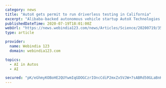 ```yaml
---
category: news
title: "AutoX gets permit to run driverless testing in California"
excerpt: "Alibaba-backed autonomous vehicle startup AutoX Technologies has become only the third company to receive permission to conduct driverless ... the world with Artificial Intelligence (AI) drivers ..."
publishedDateTime: 2020-07-19T18:01:00Z
webUrl: "https://news.webindia123.com/news/Articles/Science/20200719/3595133.html"
type: article

provider:
  name: Webindia 123
  domain: webindia123.com

topics:
  - AI in Autos
  - AI

secured: "pK/eGhmyKOBoHE2QUYwmIqGDOGCzrIOncCdiP2mxZx5VJW+7sABRd50GLaBnKvCDf2f5CupHUIsWacOjxSwNZIDBxiU+jouzV+v7G3OU7h6g7UbKOA8El2ARdTQp3RO/q8hpaRg+5h/kIs4K6M6cTjsaP4GAFyed0GmWXA9+K0tIvubCvr2LGpGcgdINUEaNwa8kCF4PS2z3GJadx+0OjDwLzQUD3e8I5cfle8IVCwKOmz23QkkDJcol6S0VwatPH5HPZS7AXkSze05WRPu5qYvtqlA3qVtk0YUjfHrB7BI6AdUv0VftHRqU1TcJajl8uDxOjv4R712LjjMoBY8fxw==;qACpPacf0TjbAB8MD1zBcg=="
---
```


